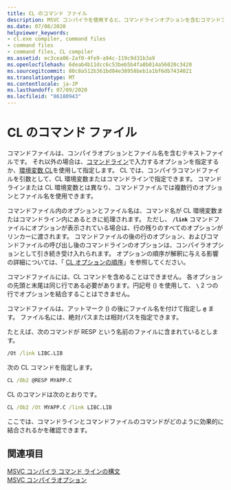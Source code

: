 ```yaml
---
title: CL のコマンド ファイル
description: MSVC コンパイラを使用すると、コマンドラインオプションを含むコマンドファイルを指定できます。
ms.date: 07/08/2020
helpviewer_keywords:
- cl.exe compiler, command files
- command files
- command files, CL compiler
ms.assetid: ec3cea06-2af0-4fe9-a94c-119c9d31b3a9
ms.openlocfilehash: 6deab4b11dcc6c53beb5b4fa8b014a56020c3420
ms.sourcegitcommit: 80c8a512b361bd84e38958beb1a1bf6db7434021
ms.translationtype: MT
ms.contentlocale: ja-JP
ms.lasthandoff: 07/09/2020
ms.locfileid: "86180943"
---
```

# <a name="cl-command-files"></a>CL のコマンド ファイル

コマンドファイルは、コンパイラオプションとファイル名を含むテキストファイルです。 それ以外の場合は、[コマンドライン](compiler-command-line-syntax.md)で入力するオプションを指定するか、[環境変数 CL](cl-environment-variables.md)を使用して指定します。 CL では、コンパイラコマンドファイルを引数として、CL 環境変数またはコマンドラインで指定できます。 コマンドラインまたは CL 環境変数とは異なり、コマンドファイルでは複数行のオプションとファイル名を使用できます。

コマンドファイル内のオプションとファイル名は、コマンド名が CL 環境変数またはコマンドライン内にあるときに処理されます。 ただし、 **`/link`** コマンドファイルにオプションが表示されている場合は、行の残りのすべてのオプションがリンカーに渡されます。 コマンドファイルの後の行のオプション、およびコマンドファイルの呼び出し後のコマンドラインのオプションは、コンパイラオプションとして引き続き受け入れられます。 オプションの順序が解釈に与える影響の詳細については、「 [CL オプションの順序](order-of-cl-options.md)」を参照してください。

コマンドファイルには、CL コマンドを含めることはできません。 各オプションの先頭と末尾は同じ行である必要があります。円記号 () を使用して、 **`\`** 2 つの行でオプションを結合することはできません。

コマンドファイルは、アットマーク () の後にファイル名を付けて指定し **`@`** ます。 ファイル名には、絶対パスまたは相対パスを指定できます。

たとえば、次のコマンドが RESP という名前のファイルに含まれているとします。

```cmd
/Ot /link LIBC.LIB
```

次の CL コマンドを指定します。

```cmd
CL /Ob2 @RESP MYAPP.C
```

CL のコマンドは次のとおりです。

```cmd
CL /Ob2 /Ot MYAPP.C /link LIBC.LIB
```

ここでは、コマンドラインとコマンドファイルのコマンドがどのように効果的に結合されるかを確認できます。

## <a name="see-also"></a>関連項目

[MSVC コンパイラ コマンド ラインの構文](compiler-command-line-syntax.md)<br/>
[MSVC コンパイラオプション](compiler-options.md)
